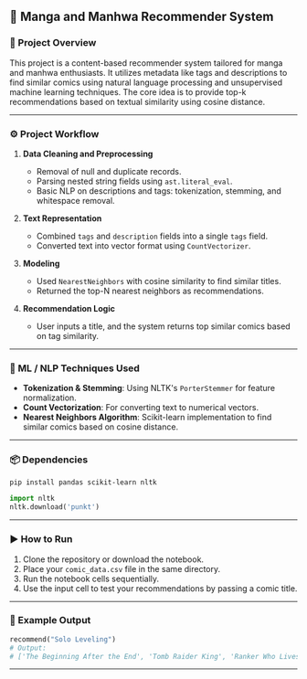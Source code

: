 ## 📘 Manga and Manhwa Recommender System

### 🧠 Project Overview

This project is a content-based recommender system tailored for manga and manhwa enthusiasts. It utilizes metadata like tags and descriptions to find similar comics using natural language processing and unsupervised machine learning techniques. The core idea is to provide top-k recommendations based on textual similarity using cosine distance.

---

### ⚙️ Project Workflow

1. **Data Cleaning and Preprocessing**

   * Removal of null and duplicate records.
   * Parsing nested string fields using `ast.literal_eval`.
   * Basic NLP on descriptions and tags: tokenization, stemming, and whitespace removal.

2. **Text Representation**

   * Combined `tags` and `description` fields into a single `tags` field.
   * Converted text into vector format using `CountVectorizer`.

3. **Modeling**

   * Used `NearestNeighbors` with cosine similarity to find similar titles.
   * Returned the top-N nearest neighbors as recommendations.

4. **Recommendation Logic**

   * User inputs a title, and the system returns top similar comics based on tag similarity.

---

### 🧪 ML / NLP Techniques Used

* **Tokenization & Stemming**: Using NLTK's `PorterStemmer` for feature normalization.
* **Count Vectorization**: For converting text to numerical vectors.
* **Nearest Neighbors Algorithm**: Scikit-learn implementation to find similar comics based on cosine distance.

---

### 📦 Dependencies
```bash
pip install pandas scikit-learn nltk
```
```python
import nltk
nltk.download('punkt')
```

---

### ▶️ How to Run

1. Clone the repository or download the notebook.
2. Place your `comic_data.csv` file in the same directory.
3. Run the notebook cells sequentially.
4. Use the input cell to test your recommendations by passing a comic title.

---

### 🧾 Example Output

```python
recommend("Solo Leveling")
# Output:
# ['The Beginning After the End', 'Tomb Raider King', 'Ranker Who Lives A Second Time', ...]
```

---

